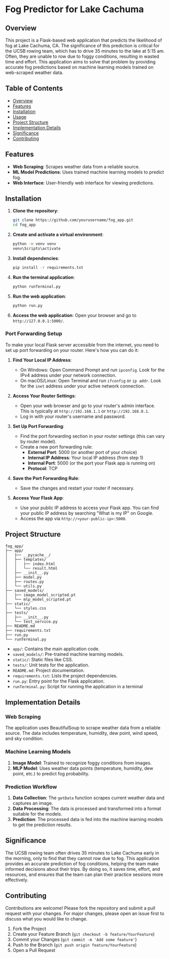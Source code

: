 # Fog Predictor for Lake Cachuma

## Overview

This project is a Flask-based web application that predicts the likelihood of fog at Lake Cachuma, CA. The significance of this prediction is critical for the UCSB rowing team, which has to drive 35 minutes to the lake at 5:15 am. Often, they are unable to row due to foggy conditions, resulting in wasted time and effort. This application aims to solve that problem by providing accurate fog predictions based on machine learning models trained on web-scraped weather data.

## Table of Contents

- [Overview](#overview)
- [Features](#features)
- [Installation](#installation)
- [Usage](#usage)
- [Project Structure](#project-structure)
- [Implementation Details](#implementation-details)
- [Significance](#significance)
- [Contributing](#contributing)

## Features

- **Web Scraping**: Scrapes weather data from a reliable source.
- **ML Model Predictions**: Uses trained machine learning models to predict fog.
- **Web Interface**: User-friendly web interface for viewing predictions.

## Installation

1. **Clone the repository**:
   ```bash
   git clone https://github.com/yourusername/fog_app.git
   cd fog_app
   ```

2. **Create and activate a virtual environment**:
   ```bash
   python -m venv venv
   venv\Scripts\activate
   ```

3. **Install dependencies**:
   ```bash
   pip install -r requirements.txt
   ```

4. **Run the terminal application**:
   ```bash
   python runTerminal.py
   ```

5. **Run the web application**:
   ```bash
   python run.py
   ```

5. **Access the web application**:
   Open your browser and go to `http://127.0.0.1:5000/`.

### Port Forwarding Setup

To make your local Flask server accessible from the internet, you need to set up port forwarding on your router. Here's how you can do it:

1. **Find Your Local IP Address**:
   - On Windows: Open Command Prompt and run `ipconfig`. Look for the IPv4 address under your network connection.
   - On macOS/Linux: Open Terminal and run `ifconfig` or `ip addr`. Look for the `inet` address under your active network connection.

2. **Access Your Router Settings**:
   - Open your web browser and go to your router's admin interface. This is typically at `http://192.168.1.1` or `http://192.168.0.1`.
   - Log in with your router's username and password.

3. **Set Up Port Forwarding**:
   - Find the port forwarding section in your router settings (this can vary by router model).
   - Create a new port forwarding rule:
     - **External Port**: 5000 (or another port of your choice)
     - **Internal IP Address**: Your local IP address (from step 1)
     - **Internal Port**: 5000 (or the port your Flask app is running on)
     - **Protocol**: TCP

4. **Save the Port Forwarding Rule**:
   - Save the changes and restart your router if necessary.

5. **Access Your Flask App**:
   - Use your public IP address to access your Flask app. You can find your public IP address by searching "What is my IP" on Google.
   - Access the app via `http://<your-public-ip>:5000`.

## Project Structure

```
fog_app/
├── app/
│   ├── __pycache__/
│   ├── templates/
│   │   ├── index.html
│   │   └── result.html
│   ├── __init__.py
│   ├── model.py
│   ├── routes.py
│   └── utils.py
├── saved_models/
│   ├── image_model_scripted.pt
│   └── mlp_model_scripted.pt
├── static/
│   └── styles.css
├── tests/
│   ├── __init__.py
│   └── test_service.py
├── README.md
├── requirements.txt
├── run.py
└── runTerminal.py
```

- `app/`: Contains the main application code.
- `saved_models/`: Pre-trained machine learning models.
- `static/`: Static files like CSS.
- `tests/`: Unit tests for the application.
- `README.md`: Project documentation.
- `requirements.txt`: Lists the project dependencies.
- `run.py`: Entry point for the Flask application.
- `runTerminal.py`: Script for running the application in a terminal

## Implementation Details

### Web Scraping

The application uses BeautifulSoup to scrape weather data from a reliable source. The data includes temperature, humidity, dew point, wind speed, and sky condition.

### Machine Learning Models

1. **Image Model**: Trained to recognize foggy conditions from images.
2. **MLP Model**: Uses weather data points (temperature, humidity, dew point, etc.) to predict fog probability.

### Prediction Workflow

1. **Data Collection**: The `getData` function scrapes current weather data and captures an image.
2. **Data Processing**: The data is processed and transformed into a format suitable for the models.
3. **Prediction**: The processed data is fed into the machine learning models to get the prediction results.

## Significance

The UCSB rowing team often drives 35 minutes to Lake Cachuma early in the morning, only to find that they cannot row due to fog. This application provides an accurate prediction of fog conditions, helping the team make informed decisions about their trips. By doing so, it saves time, effort, and resources, and ensures that the team can plan their practice sessions more effectively.

## Contributing

Contributions are welcome! Please fork the repository and submit a pull request with your changes. For major changes, please open an issue first to discuss what you would like to change.

1. Fork the Project
2. Create your Feature Branch (`git checkout -b feature/YourFeature`)
3. Commit your Changes (`git commit -m 'Add some feature'`)
4. Push to the Branch (`git push origin feature/YourFeature`)
5. Open a Pull Request


